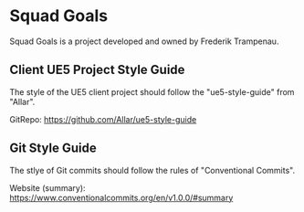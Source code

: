 # Squad Goals

Squad Goals is a project developed and owned by Frederik Trampenau.

## Client UE5 Project Style Guide

The style of the UE5 client project should follow the "ue5-style-guide" from "Allar".

GitRepo: https://github.com/Allar/ue5-style-guide

## Git Style Guide

The stlye of Git commits should follow the rules of "Conventional Commits".

Website (summary): https://www.conventionalcommits.org/en/v1.0.0/#summary
